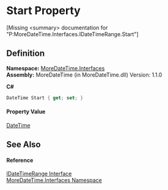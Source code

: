 # Start Property


\[Missing &lt;summary&gt; documentation for "P:MoreDateTime.Interfaces.IDateTimeRange.Start"\]



## Definition
**Namespace:** <a href="N_MoreDateTime_Interfaces.md">MoreDateTime.Interfaces</a>  
**Assembly:** MoreDateTime (in MoreDateTime.dll) Version: 1.1.0

**C#**
``` C#
DateTime Start { get; set; }
```



#### Property Value
<a href="https://learn.microsoft.com/dotnet/api/system.datetime" target="_blank" rel="noopener noreferrer">DateTime</a>

## See Also


#### Reference
<a href="T_MoreDateTime_Interfaces_IDateTimeRange.md">IDateTimeRange Interface</a>  
<a href="N_MoreDateTime_Interfaces.md">MoreDateTime.Interfaces Namespace</a>  
